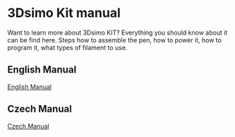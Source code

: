 # 3Dsimo Kit manual
Want to learn more about 3Dsimo KIT? Everything you should know about it can be find here. Steps how to assemble the pen, how to power it, how to program it, what types of filament to use.

## English Manual

[English Manual](pdf/manualEN.pdf)

## Czech Manual

[Czech Manual](pdf/manualCZ.pdf)
